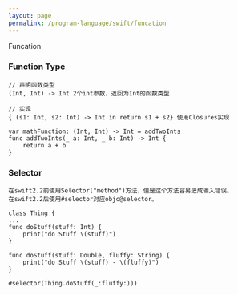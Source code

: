 ```yaml
---
layout: page
permalink: /program-language/swift/funcation
---
```


Funcation

### Function Type

    // 声明函数类型
    (Int, Int) -> Int 2个int参数，返回为Int的函数类型

    // 实现
    { (s1: Int, s2: Int) -> Int in return s1 + s2} 使用Closures实现
    
    var mathFunction: (Int, Int) -> Int = addTwoInts
    func addTwoInts(_ a: Int, _ b: Int) -> Int {
        return a + b
    }

### Selector

    在swift2.2前使用Selector("method")方法，但是这个方法容易造成输入错误。
    在swift2.2后使用#selector对应objc@selector。

    class Thing {
    ...
    func doStuff(stuff: Int) {
        print("do Stuff \(stuff)")
    }

    func doStuff(stuff: Double, fluffy: String) {
        print("do Stuff \(stuff) - \(fluffy)")
    }

    #selector(Thing.doStuff(_:fluffy:)))
